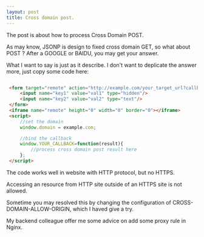 ```yaml
---
layout: post
title: Cross domain post.
---
```

The post is about how to process Cross Domain POST.

As may know, JSONP is design to fixed cross domain GET, so what about POST ? After a GOOGLE or BAIDU, you may get your answer.

What I want to say is just as it describe.
I don't want to deplicate the answer more, just copy some code here:


```html

 <form target="remote" action="http://example.com/your_target_url?callback=YOUR_CALLBACK" method="POST">
     <input name="key1" value="val1" type="hidden"/>
     <input name="key2" value="val2" type="text"/>
 </form>
 <iframe name="remote" height="0" width="0" border="0"></iframe>
 <script>
     //set the domain
     window.domain = example.com;

     //bind the callback
     window.YOUR_CALLBACK=function(result){
         //process cross domain post result here    
     };
 </script>

```

The code works well in website with HTTP protocol, but no HTTPS.

Accessing an resource from HTTP site outside of an HTTPS site is not allowed.

Sometime you may resolved this by changing the configuration of CROSS-DOMAIN-ALLOW-ORIGIN, which I haved give a try. 

My backend colleague offer me some advice on add some proxy rule in Nginx.



